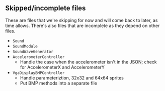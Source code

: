 ## Skipped/incomplete files

These are files that we're skipping for now and will come back to later, as time allows.
There's also files that are incomplete as they depend on other files.

* `Sound`
* `SoundModule`
* `SoundWaveGenerator`
* `AccelerometerController`
  * Handle the case when the accelerometer isn't in the JSON; check for AccelerometerX and AccelerometerY
* `VgaDisplayBMPController`
  * Handle parameteriztion, 32x32 and 64x64 sprites
  * Put BMP methods into a separate file